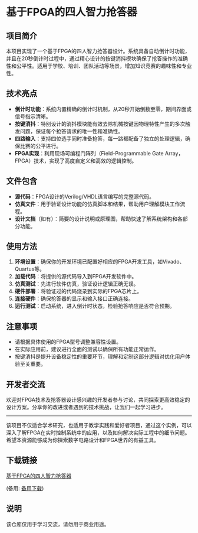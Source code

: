 # 基于FPGA的四人智力抢答器

## 项目简介

本项目实现了一个基于FPGA的四人智力抢答器设计。系统具备自动倒计时功能，并且在20秒倒计时过程中，通过精心设计的按键消抖模块确保了抢答操作的准确性和公平性。适用于学校、培训、团队活动等场景，增加知识竞赛的趣味性和专业性。

## 技术亮点

- **倒计时功能**：系统内置精确的倒计时机制，从20秒开始倒数至零，期间界面或信号指示清晰。
- **按键消抖**：特别设计的消抖模块能有效去除机械按键因物理特性产生的多次触发问题，保证每个抢答请求的唯一性和准确性。
- **四路输入**：支持四位选手同时准备抢答，每一路都配备了独立的处理逻辑，确保比赛的公平进行。
- **FPGA实现**：利用现场可编程门阵列（Field-Programmable Gate Array，FPGA）技术，实现了高度自定义和高效的逻辑控制。

## 文件包含

- **源代码**：FPGA设计的Verilog/VHDL语言编写的完整源代码。
- **仿真文件**：用于验证设计功能的仿真脚本和结果，帮助用户理解模块工作流程。
- **设计文档**（如有）：简要的设计说明或原理图，帮助快速了解系统架构和各部分功能。

## 使用方法

1. **环境设置**：确保你的开发环境已配置好相应的FPGA开发工具，如Vivado、Quartus等。
2. **加载代码**：将提供的源代码导入到FPGA开发软件中。
3. **仿真测试**：先进行软件仿真，验证设计逻辑正确无误。
4. **硬件部署**：将验证过的代码烧录到实际的FPGA芯片上。
5. **连接硬件**：确保抢答器的显示和输入接口正确连接。
6. **运行测试**：启动系统，进入倒计时状态，检验抢答响应是否符合预期。

## 注意事项

- 请根据具体使用的FPGA型号调整兼容性设置。
- 在实际应用前，建议进行全面的测试以确保所有功能正常运作。
- 按键消抖是提升设备稳定性的重要环节，理解和定制这部分逻辑对优化用户体验至关重要。

## 开发者交流

欢迎对FPGA技术及抢答器设计感兴趣的开发者参与讨论，共同探索更高效稳定的设计方案。分享你的改进或者遇到的技术挑战，让我们一起学习进步。

---

该项目不仅适合学术研究，也适用于教学实践和爱好者项目，通过这个实例，可以深入了解FPGA在实时控制系统中的应用，以及如何解决实际工程中的细节问题。希望本资源能够成为你探索数字电路设计和FPGA世界的有益工具。

## 下载链接
[基于FPGA的四人智力抢答器](https://pan.quark.cn/s/2c1f2a79840e) 

(备用: [备用下载](https://pan.baidu.com/s/1MLyf4LrM4JflJPqrwMgKnQ?pwd=1234))

## 说明

该仓库仅用于学习交流，请勿用于商业用途。
